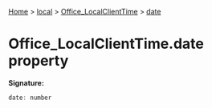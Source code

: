 [Home](./index) &gt; [local](local.md) &gt; [Office\_LocalClientTime](local.office_localclienttime.md) &gt; [date](local.office_localclienttime.date.md)

# Office\_LocalClientTime.date property


**Signature:**
```javascript
date: number
```
